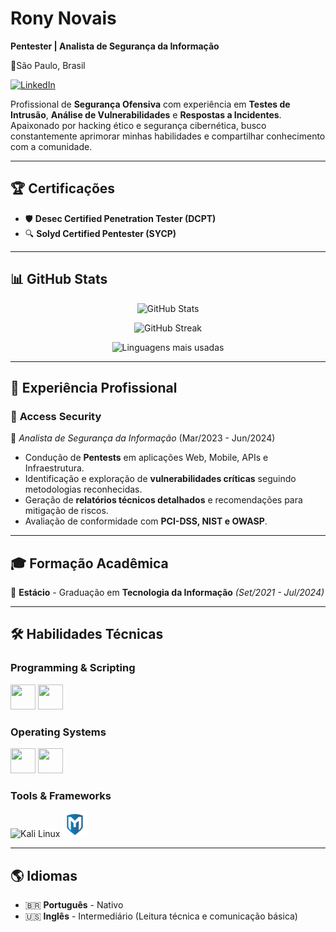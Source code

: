 #  Rony Novais  

**Pentester | Analista de Segurança da Informação**  

📍São Paulo, Brasil  

[![LinkedIn](https://img.shields.io/badge/LinkedIn-0077B5?style=for-the-badge&logo=linkedin&logoColor=white)](https://www.linkedin.com/in/ronynovais)  

Profissional de **Segurança Ofensiva** com experiência em **Testes de Intrusão**, **Análise de Vulnerabilidades** e **Respostas a Incidentes**. Apaixonado por hacking ético e segurança cibernética, busco constantemente aprimorar minhas habilidades e compartilhar conhecimento com a comunidade.  

---

## 🏆 Certificações  

- 🛡 **Desec Certified Penetration Tester (DCPT)**  
- 🔍 **Solyd Certified Pentester (SYCP)**   

---

## 📊 GitHub Stats  

<p align="center">
  <img src="https://github-readme-stats.vercel.app/api?username=shacrony&show_icons=true&theme=tokyonight" alt="GitHub Stats"/>
</p>

<p align="center">
  <img src="https://github-readme-streak-stats.herokuapp.com/?user=shacrony&theme=tokyonight" alt="GitHub Streak"/>
</p>

<p align="center">
  <img src="https://github-readme-stats.vercel.app/api/top-langs/?username=shacrony&layout=compact&theme=tokyonight" alt="Linguagens mais usadas"/>
</p>

---

## 💼 Experiência Profissional  

### 🔹 **Access Security**  
📌 *Analista de Segurança da Informação* (Mar/2023 - Jun/2024)  
- Condução de **Pentests** em aplicações Web, Mobile, APIs e Infraestrutura.  
- Identificação e exploração de **vulnerabilidades críticas** seguindo metodologias reconhecidas.  
- Geração de **relatórios técnicos detalhados** e recomendações para mitigação de riscos.  
- Avaliação de conformidade com **PCI-DSS, NIST e OWASP**.  

---

## 🎓 Formação Acadêmica  

📌 **Estácio** - Graduação em **Tecnologia da Informação** *(Set/2021 - Jul/2024)*  

---

## 🛠 Habilidades Técnicas  

### **Programming & Scripting**
<p align="left">
  <img src="https://cdn.jsdelivr.net/gh/devicons/devicon/icons/python/python-original.svg" width="40" height="40"/>
  <img src="https://cdn.jsdelivr.net/gh/devicons/devicon/icons/bash/bash-original.svg" width="40" height="40"/>
</p>

### **Operating Systems**
<p align="left">
  <img src="https://cdn.jsdelivr.net/gh/devicons/devicon/icons/linux/linux-original.svg" width="40" height="40"/>
  <img src="https://cdn.jsdelivr.net/gh/devicons/devicon/icons/windows8/windows8-original.svg" width="40" height="40"/>
</p>

### **Tools & Frameworks**
<p align="left">
  <img src="https://www.kali.org/images/kali-logo.svg" width="40" height="40" alt="Kali Linux"/>
  <img src="https://github.com/shacrony/assets/blob/main/metasploite.png"width="40" height="40"/>
</p>

---

## 🌎 Idiomas  
- 🇧🇷 **Português** - Nativo  
- 🇺🇸 **Inglês** - Intermediário (Leitura técnica e comunicação básica)  

